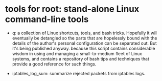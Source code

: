 
# tools for root: stand-alone Linux command-line tools

- q: a collection of Linux shortcuts, tools, and bash tricks.  Hopefully it
  will eventually be detangled so the parts that are hopelessly bound with
  the details of the author's personal configuration can be separated out.
  But it's being published anyway. because this script contains considerable
  wisdom in using and managing a small-to-medium fleet of Linux systems, and
  contains a repository of bash tips and techniques that provide a good
  reference for such things.

- iptables_log_sum: summarize rejected packets from iptables logs.

